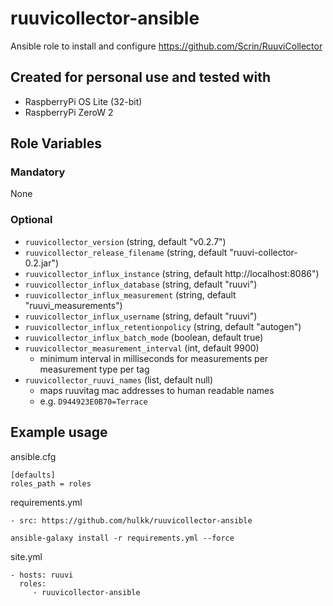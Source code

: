 # ruuvicollector-ansible

Ansible role to install and configure https://github.com/Scrin/RuuviCollector

## Created for personal use and tested with 

* RaspberryPi OS Lite (32-bit)
* RaspberryPi ZeroW 2

## Role Variables

### Mandatory

None

### Optional

* `ruuvicollector_version` (string, default "v0.2.7")
* `ruuvicollector_release_filename` (string, default "ruuvi-collector-0.2.jar")
* `ruuvicollector_influx_instance` (string, default http://localhost:8086")
* `ruuvicollector_influx_database` (string, default "ruuvi")
* `ruuvicollector_influx_measurement` (string, default "ruuvi_measurements")
* `ruuvicollector_influx_username` (string, default "ruuvi")
* `ruuvicollector_influx_retentionpolicy` (string, default "autogen")
* `ruuvicollector_influx_batch_mode` (boolean, default true)
* `ruuvicollector_measurement_interval` (int, default 9900)
    * minimum interval in milliseconds for measurements per measurement type per tag
* `ruuvicollector_ruuvi_names` (list, default null)
    * maps ruuvitag mac addresses to human readable names
    * e.g. `D944923E0B70=Terrace`

## Example usage

ansible.cfg
```
[defaults]
roles_path = roles
```

requirements.yml
```
- src: https://github.com/hulkk/ruuvicollector-ansible
```

`ansible-galaxy install -r requirements.yml --force`

site.yml
```
- hosts: ruuvi
  roles:
     - ruuvicollector-ansible
```

